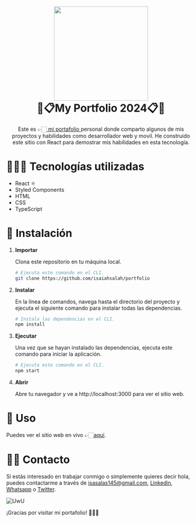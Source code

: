 <h1 align="center">
<img height=250 src='https://i.imgur.com/LVyld47.png'/>  
<br/>
  💫📋My Portfolio 2024📋💫
</h1>
<p align="center">
    Este es 👉🏻<a href="https://www.isaias.lat"> 
    mi portafolio
  </a> personal donde comparto algunos de mis proyectos y habilidades como desarrollador web y movil. He construido este sitio con React para demostrar mis habilidades en esta tecnología.</p>

# 🧑🏻‍💻 Tecnologías utilizadas

- React ⚛️
- Styled Components
- HTML
- CSS
- TypeScript

# 🚀 Instalación

1. **Importar**

   Clona este repositorio en tu máquina local.

   ```sh
   # Ejecuta este comando en el CLI.
   git clone https://github.com/isaiahsalah/portfolio
   ```

2. **Instalar**

   En la línea de comandos, navega hasta el directorio del proyecto y ejecuta el siguiente comando para instalar todas las dependencias.

   ```sh
   # Instala las dependencias en el CLI.
   npm install
   ```

3. **Ejecutar**

   Una vez que se hayan instalado las dependencias, ejecuta este comando para iniciar la aplicación.

   ```sh
   # Ejecuta este comando en el CLI.
   npm start
   ```

4. **Abrir**

   Abre tu navegador y ve a http://localhost:3000 para ver el sitio web.

# 🫣 Uso

Puedes ver el sitio web en vivo 👉🏻[aquí](https://www.isaias.lat).

# 👋🏻 Contacto

Si estás interesado en trabajar conmigo o simplemente quieres decir hola, puedes contactarme a través de [isasalas145@gmail.com](mailto:isasalas145@gmail.com), [Linkedin](https://www.linkedin.com/in/isaiahsalah/), [Whatsapp](https://api.whatsapp.com/send?phone=59170881108&text=%20) o [Twitter](https://twitter.com/isaiahSalah).

![UwU](https://i.giphy.com/media/Bs0GXj3ew6xxK/giphy.webp)

¡Gracias por visitar mi portafolio! 🫶🏻🤓
